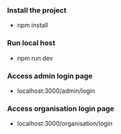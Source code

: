 
### Install the project
- npm install

### Run local host 
- npm run dev

### Access admin login page
- localhost:3000/admin/login

### Access organisation login page
- localhost:3000/organisation/login